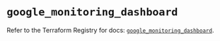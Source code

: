 # `google_monitoring_dashboard`

Refer to the Terraform Registry for docs: [`google_monitoring_dashboard`](https://registry.terraform.io/providers/hashicorp/google/6.38.0/docs/resources/monitoring_dashboard).
